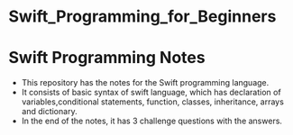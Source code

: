# Swift_Programming_for_Beginners
<h1>Swift Programming Notes</h1>
<ul>
<li>This repository has the notes for the Swift programming language.</li>
 <li>It consists of basic syntax of swift language, which has declaration of variables,conditional statements, function, classes,
    inheritance, arrays and dictionary.</li>
 <li>In the end of the notes, it has 3 challenge questions with the answers.</li>
 </ul>
